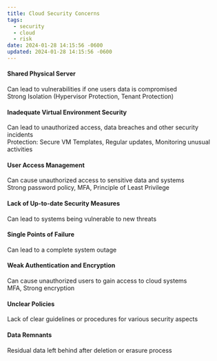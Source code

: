 ```yaml
---
title: Cloud Security Concerns
tags:
  - security
  - cloud
  - risk
date: 2024-01-28 14:15:56 -0600
updated: 2024-01-28 14:15:56 -0600
---
```


#### Shared Physical Server
Can lead to vulnerabilities if one users data is compromised  
Strong Isolation (Hypervisor Protection, Tenant Protection)  

#### Inadequate Virtual Environment Security
Can lead to unauthorized access, data breaches and other security incidents  
Protection: Secure VM Templates, Regular updates, Monitoring unusual activities

#### User Access Management
Can cause unauthorized access to sensitive data and systems  
Strong password policy, MFA, Principle of Least Privilege

#### Lack of Up-to-date Security Measures
Can lead to systems being vulnerable to new threats

#### Single Points of Failure
Can lead to a complete system outage

#### Weak Authentication and Encryption
Can cause unauthorized users to gain access to cloud systems  
MFA, Strong encryption

#### Unclear Policies
Lack of clear guidelines or procedures for various security aspects

#### Data Remnants
Residual data left behind after deletion or erasure process
